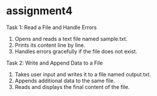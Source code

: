 # assignment4
Task 1: Read a File and Handle Errors 

1.   Opens and reads a text file named sample.txt.
2.   Prints its content line by line.
3.   Handles errors gracefully if the file does not exist.

Task 2: Write and Append Data to a File
 

1.   Takes user input and writes it to a file named output.txt.
2.   Appends additional data to the same file.
3.   Reads and displays the final content of the file.
